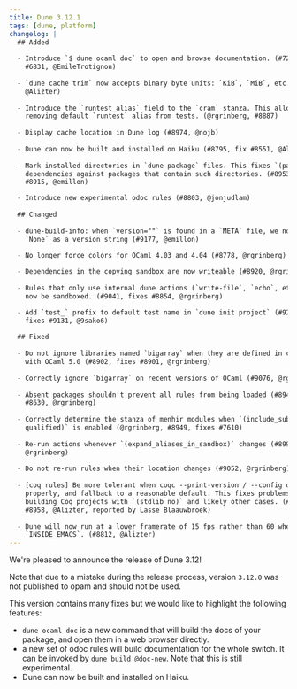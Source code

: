 ```yaml
---
title: Dune 3.12.1
tags: [dune, platform]
changelog: |
  ## Added
  
  - Introduce `$ dune ocaml doc` to open and browse documentation. (#7262, fixes
    #6831, @EmileTrotignon)
  
  - `dune cache trim` now accepts binary byte units: `KiB`, `MiB`, etc. (#8618,
    @Alizter)
  
  - Introduce the `runtest_alias` field to the `cram` stanza. This allows
    removing default `runtest` alias from tests. (@rgrinberg, #8887)
  
  - Display cache location in Dune log (#8974, @nojb)
  
  - Dune can now be built and installed on Haiku (#8795, fix #8551, @Alizter)
  
  - Mark installed directories in `dune-package` files. This fixes `(package)`
    dependencies against packages that contain such directories. (#8953, fixes
    #8915, @emillon)

  - Introduce new experimental odoc rules (#8803, @jonjudlam)
  
  ## Changed
  
  - dune-build-info: when `version=""` is found in a `META` file, we now return
    `None` as a version string (#9177, @emillon)

  - No longer force colors for OCaml 4.03 and 4.04 (#8778, @rgrinberg)
  
  - Dependencies in the copying sandbox are now writeable (#8920, @rgrinberg)
  
  - Rules that only use internal dune actions (`write-file`, `echo`, etc.) can
    now be sandboxed. (#9041, fixes #8854, @rgrinberg)

  - Add `test_` prefix to default test name in `dune init project` (#9257,
    fixes #9131, @9sako6)
  
  ## Fixed
  
  - Do not ignore libraries named `bigarray` when they are defined in conjunction
    with OCaml 5.0 (#8902, fixes #8901, @rgrinberg)
  
  - Correctly ignore `bigarray` on recent versions of OCaml (#9076, @rgrinberg)
  
  - Absent packages shouldn't prevent all rules from being loaded (#8948, fixes
    #8630, @rgrinberg)
  
  - Correctly determine the stanza of menhir modules when `(include_subdirs
    qualified)` is enabled (@rgrinberg, #8949, fixes #7610)
  
  - Re-run actions whenever `(expand_aliases_in_sandbox)` changes (#8990,
    @rgrinberg)
  
  - Do not re-run rules when their location changes (#9052, @rgrinberg)
  
  - [coq rules] Be more tolerant when coqc --print-version / --config don't work
    properly, and fallback to a reasonable default. This fixes problems when
    building Coq projects with `(stdlib no)` and likely other cases. (#8966, fix
    #8958, @Alizter, reported by Lasse Blaauwbroek)
  
  - Dune will now run at a lower framerate of 15 fps rather than 60 when
    `INSIDE_EMACS`. (#8812, @Alizter)
---
```


We're pleased to announce the release of Dune 3.12!

Note that due to a mistake during the release process, version `3.12.0` was not
published to opam and should not be used.

This version contains many fixes but we would like to highlight the following
features:

- `dune ocaml doc` is a new command that will build the docs of your package,
  and open them in a web browser directly.
- a new set of odoc rules will build documentation for the whole switch. It can
  be invoked by `dune build @doc-new`. Note that this is still experimental.
- Dune can now be built and installed on Haiku.
